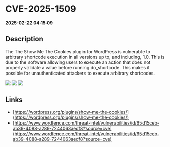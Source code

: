 # CVE-2025-1509

**2025-02-22 04:15:09**

## Description
The The Show Me The Cookies plugin for WordPress is vulnerable to arbitrary shortcode execution in all versions up to, and including, 1.0. This is due to the software allowing users to execute an action that does not properly validate a value before running do_shortcode. This makes it possible for unauthenticated attackers to execute arbitrary shortcodes.

![](https://img.shields.io/static/v1?label=Score&message=7.3&color=red)
![](https://img.shields.io/static/v1?label=Severity&message=HIGH&color=red)
![](https://img.shields.io/static/v1?label=CWE&message=RCE&color=green)

## Links
- [https://wordpress.org/plugins/show-me-the-cookies/](https://wordpress.org/plugins/show-me-the-cookies/)
- [https://www.wordfence.com/threat-intel/vulnerabilities/id/65d15ceb-ab39-4088-a289-7244063aedf8?source=cve](https://www.wordfence.com/threat-intel/vulnerabilities/id/65d15ceb-ab39-4088-a289-7244063aedf8?source=cve)
